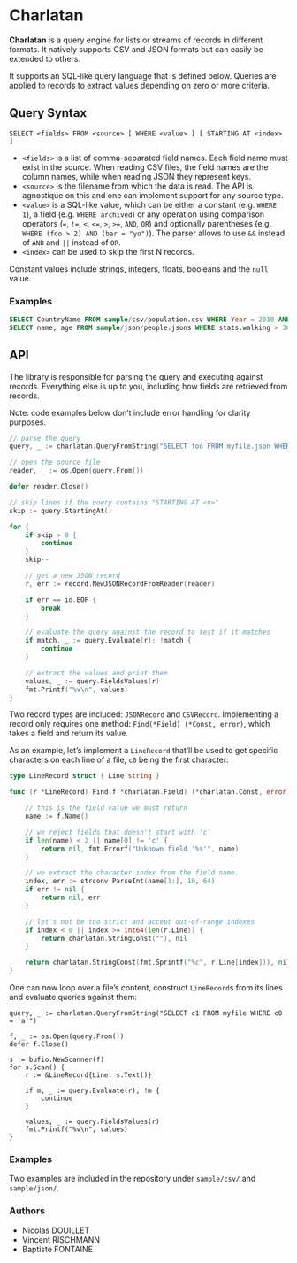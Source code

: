 # Charlatan

**Charlatan** is a query engine for lists or streams of records in different
formats. It natively supports CSV and JSON formats but can easily be extended
to others.

It supports an SQL-like query language that is defined below. Queries are
applied to records to extract values depending on zero or more criteria.

## Query Syntax

```
SELECT <fields> FROM <source> [ WHERE <value> ] [ STARTING AT <index> ]
```

- `<fields>` is a list of comma-separated field names. Each field name must
  exist in the source. When reading CSV files, the field names are the column
  names, while when reading JSON they represent keys.
- `<source>` is the filename from which the data is read. The API is agnostique
  on this and one can implement support for any source type.
- `<value>` is a SQL-like value, which can be either a constant (e.g.
  `WHERE 1`), a field (e.g. `WHERE archived`) or any operation using comparison
  operators (`=`, `!=`, `<`, `<=`, `>`, `>=`, `AND`, `OR`) and optionally
  parentheses (e.g. `WHERE (foo > 2) AND (bar = "yo")`). The parser allows to
  use `&&` instead of `AND` and `||` instead of `OR`.
- `<index>` can be used to skip the first N records.

Constant values include strings, integers, floats, booleans and the `null`
value.

### Examples

```sql
SELECT CountryName FROM sample/csv/population.csv WHERE Year = 2010 AND Value > 50000000 AND Value < 70000000
SELECT name, age FROM sample/json/people.jsons WHERE stats.walking > 30 AND stats.biking < 300
```

## API

The library is responsible for parsing the query and executing against records.
Everything else is up to you, including how fields are retrieved from records.

Note: code examples below don’t include error handling for clarity purposes.

```go
// parse the query
query, _ := charlatan.QueryFromString("SELECT foo FROM myfile.json WHERE foo > 2")

// open the source file
reader, _ := os.Open(query.From())

defer reader.Close()

// skip lines if the query contains "STARTING AT <n>"
skip := query.StartingAt()

for {
    if skip > 0 {
        continue
    }
    skip--

    // get a new JSON record
    r, err := record.NewJSONRecordFromReader(reader)

    if err == io.EOF {
        break
    }

    // evaluate the query against the record to test if it matches
    if match, _ := query.Evaluate(r); !match {
        continue
    }

    // extract the values and print them
    values, _ := query.FieldsValues(r)
    fmt.Printf("%v\n", values)
}
```

Two record types are included: `JSONRecord` and `CSVRecord`. Implementing a
record only requires one method: `Find(*Field) (*Const, error)`, which takes a
field and return its value.

As an example, let’s implement a `LineRecord` that’ll be used to get specific
characters on each line of a file, `c0` being the first character:

```go
type LineRecord struct { Line string }

func (r *LineRecord) Find(f *charlatan.Field) (*charlatan.Const, error) {

    // this is the field value we must return
    name := f.Name()

    // we reject fields that doesn't start with 'c'
    if len(name) < 2 || name[0] != 'c' {
        return nil, fmt.Errorf("Unknown field '%s'", name)
    }

    // we extract the character index from the field name.
    index, err := strconv.ParseInt(name[1:], 10, 64)
    if err != nil {
        return nil, err
    }

    // let's not be too strict and accept out-of-range indexes
    if index < 0 || index >= int64(len(r.Line)) {
        return charlatan.StringConst(""), nil
    }

    return charlatan.StringConst(fmt.Sprintf("%c", r.Line[index])), nil
}
```

One can now loop over a file’s content, construct `LineRecord`s from its lines
and evaluate queries against them:

```
query, _ := charlatan.QueryFromString("SELECT c1 FROM myfile WHERE c0 = 'a'")

f, _ := os.Open(query.From())
defer f.Close()

s := bufio.NewScanner(f)
for s.Scan() {
    r := &LineRecord{Line: s.Text()}

    if m, _ := query.Evaluate(r); !m {
        continue
    }

    values, _ := query.FieldsValues(r)
    fmt.Printf("%v\n", values)
}
```

### Examples

Two examples are included in the repository under `sample/csv/` and
`sample/json/`.

### Authors

- Nicolas DOUILLET
- Vincent RISCHMANN
- Baptiste FONTAINE

